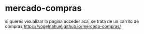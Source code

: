 # mercado-compras
si queres visualizar la pagina acceder aca, se trata de un carrito de compras https://vogelnahuel.github.io/mercado-compras/
